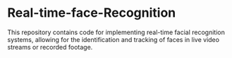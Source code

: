 # Real-time-face-Recognition
This repository contains code for implementing real-time facial recognition systems, allowing for the identification and tracking of faces in live video streams or recorded footage.
